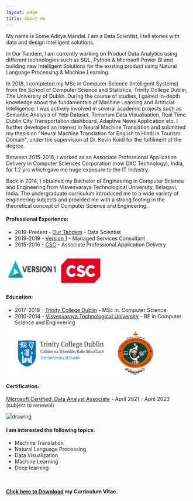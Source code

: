```yaml
---
layout: page
title: About me
---
```


My name is Some Aditya Mandal. 
I am a Data Scientist, I tell stories with data and design intelligent solutions. 

In Our Tandem, I am currently working on Product Data Analytics using different technologies such as SQL, Python & Microsoft Power BI and building new Intelligent Solutions for the existing product using Natural Language Processing & Machine Learning. 

In 2018, I completed my MSc in Computer Science (Intelligent Systems) from the School of Computer Science and Statistics, Trinity College Dublin, The University of Dublin. During the course of studies, I gained in-depth knowledge about the fundamentals of Machine Learning and Artificial Intelligence. I was actively involved in several academic projects such as Semantic Analysis of Yelp Dataset, Terrorism Data Visualisation, Real Time Dublin City Transportation dashboard, Adaptive News Application etc. I further developed an interest in Neural Machine Translation and submitted my thesis on "Neural Machine Translation for English to Hindi in Tourism Domain", under the supervision of Dr. Kevin Koidl for the fulfilment of the degree.

Between 2015-2016, i worked as an Associate Professional Application Delivery in Computer Sciences Corporation (now DXC Technology), India, for 1.2 yrs which gave me huge exposure to the IT Industry. 

Back in 2014, I obtained my Bachelor of Engineering in Computer Science and Engineering from Visvesvaraya Technological University, Belagavi, India. The undergraduate curriculum introduced me to a wide variety of engineering subjects and provided me with a strong footing in the theoretical concept of Computer Science and Engineering. 

#### Professional Experience:

- 2019-Present - [Our Tandem](https://www.ourtandem.com/) - Data Scientist
- 2019-2019 - [Version 1](https://www.version1.com/) - Managed Services Consultant
- 2015-2016 - [CSC](http://www.dxc.technology/) - Associate Professional Application Delivery

<img src="img\version1.jpeg" alt="Version 1" width="140" height="90"/>
<img src="img\CSC_Logo.svg" alt="CSC" width="120" height="80"/>

#### Education:

- 2017-2018	-  [Trinity College Dublin](https://scss.tcd.ie/) - MSc in. Computer Science
- 2010-2014 - [Visvesvaraya Technological University](https://vtu.ac.in/) - BE in Computer Science and Engineering

<img src="img\trinity.jpg" alt="drawing" width="300" height="120"/>
<img src="img\VTU-logo.png" alt="drawing" width="100" height="120"/>

#### Certification:

[Microsoft Certified: Data Analyst Associate](https://www.credly.com/badges/ef1160ea-bcd0-4421-92a6-4a2a585977ae?source=linked_in_profile) - April 2021 - April 2023 (subject to renewal)


<img src="img\mcdabadge.jpg" alt="drawing" width="300" height="120"/>

#### I am interested the following topics:

- Machine Translation
- Natural Language Processing 
- Data Visualization
- Machine Learning 
- Deep learning

<br><br>
**<a href="img/Some_DataScientist_CV.pdf" download>Click here to Download</a> my Curriculum Vitae.**
